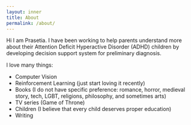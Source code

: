 ```yaml
---
layout: inner
title: About
permalink: /about/
---
```


Hi I am Prasetia. I have been working to help parents understand more about their Attention Deficit Hyperactive Disorder (ADHD) children by developing decision support system for preliminary diagnosis.

I love many things:
- Computer Vision
- Reinforcement Learning (just start loving it recently)
- Books (I do not have specific preference: romance, horror, medieval story, tech, LGBT, religions, philosophy, and sometimes arts)
- TV series (Game of Throne)
- Children (I believe that every child deserves proper education)
- Writing